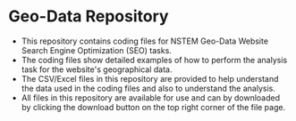 # Geo-Data Repository
* This repository contains coding files for NSTEM Geo-Data Website Search Engine Optimization (SEO) tasks.
* The coding files show detailed examples of how to perform the analysis task for the website's geographical data. 
* The CSV/Excel files in this repository are provided to help understand the data used in the coding files and also to understand the analysis.
* All files in this repository are available for use and can by downloaded by clicking the download button on the top right corner of the file page.
